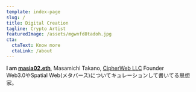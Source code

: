```yaml
---
template: index-page
slug: /
title: Digital Creation
tagline: Crypto Artist
featuredImage: /assets/mgwnfd8tadoh.jpg
cta:
  ctaText: Know more
  ctaLink: /about
---
```

**I am [masia02.eth](https://masia02.eth.link/)**, Masamichi Takano, [CipherWeb LLC](https://www.cipher-web.com/) Founder\
Web3.0やSpatial Web(メタバース)についてキュレーションして書いてる思想家。